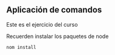 ## Aplicación de comandos

Este es el ejercicio del curso

Recuerden instalar los paquetes de node

```
nom install

```